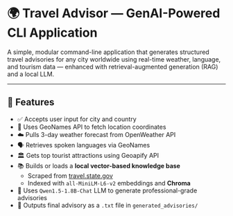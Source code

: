 # 🌍 Travel Advisor — GenAI-Powered CLI Application

A simple, modular command-line application that generates structured travel advisories for any city worldwide using real-time weather, language, and tourism data — enhanced with retrieval-augmented generation (RAG) and a local LLM.

---

## 🚀 Features

- ✅ Accepts user input for city and country
- 📍 Uses GeoNames API to fetch location coordinates
- ☁️ Pulls 3-day weather forecast from OpenWeather API
- 🗣 Retrieves spoken languages via GeoNames
- 🏛 Gets top tourist attractions using Geoapify API
- 📚 Builds or loads a **local vector-based knowledge base**
  - Scraped from [travel.state.gov](https://travel.state.gov)
  - Indexed with `all-MiniLM-L6-v2` embeddings and **Chroma**
- 🤖 Uses `Qwen1.5-1.8B-Chat` LLM to generate professional-grade advisories
- 💾 Outputs final advisory as a `.txt` file in `generated_advisories/`
